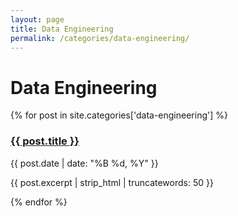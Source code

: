 ```yaml
---
layout: page
title: Data Engineering
permalink: /categories/data-engineering/
---
```


# Data Engineering

<div class="posts">
  {% for post in site.categories['data-engineering'] %}
    <article class="post-preview">
      <h3><a href="{{ post.url | relative_url }}">{{ post.title }}</a></h3>
      <p class="post-meta">
        <time datetime="{{ post.date | date_to_xmlschema }}">{{ post.date | date: "%B %d, %Y" }}</time>
      </p>
      <p>{{ post.excerpt | strip_html | truncatewords: 50 }}</p>
    </article>
  {% endfor %}
</div>